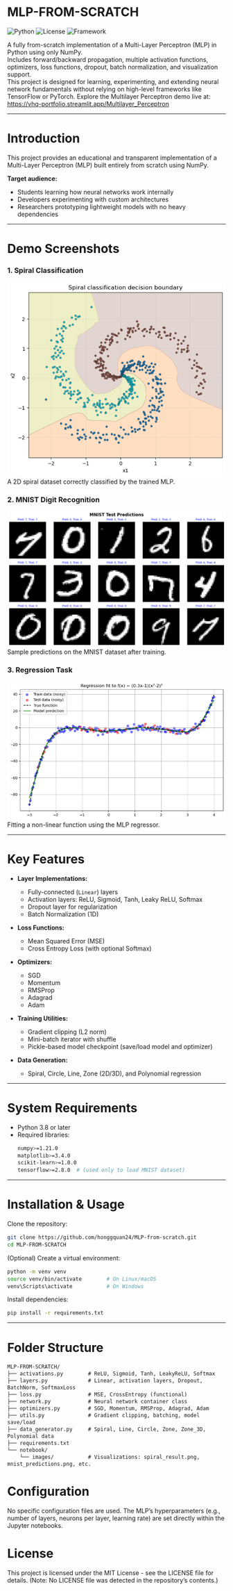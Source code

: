 # MLP-FROM-SCRATCH

![Python](https://img.shields.io/badge/Python-3.8%2B-blue)
![License](https://img.shields.io/badge/license-MIT-green)
![Framework](https://img.shields.io/badge/Framework-NumPy-orange)

A fully from-scratch implementation of a Multi-Layer Perceptron (MLP) in Python using only NumPy.  
Includes forward/backward propagation, multiple activation functions, optimizers, loss functions, dropout, batch normalization, and visualization support.  
This project is designed for learning, experimenting, and extending neural network fundamentals without relying on high-level frameworks like TensorFlow or PyTorch.
Explore the Multilayer Perceptron demo live at: https://vhq-portfolio.streamlit.app/Multilayer_Perceptron 

---

# Introduction

This project provides an educational and transparent implementation of a Multi-Layer Perceptron (MLP) built entirely from scratch using NumPy.

**Target audience:**
- Students learning how neural networks work internally
- Developers experimenting with custom architectures
- Researchers prototyping lightweight models with no heavy dependencies

---

# Demo Screenshots

### 1. Spiral Classification  
![Spiral Classification](notebook/images/spiral_result.png)  
A 2D spiral dataset correctly classified by the trained MLP.

### 2. MNIST Digit Recognition  
![MNIST Results](notebook/images/mnist_predictions.png)  
Sample predictions on the MNIST dataset after training.

### 3. Regression Task  
![Regression Fit](notebook/images/regression_result.png)  
Fitting a non-linear function using the MLP regressor.

---

# Key Features

- **Layer Implementations:**
  - Fully-connected (`Linear`) layers
  - Activation layers: ReLU, Sigmoid, Tanh, Leaky ReLU, Softmax
  - Dropout layer for regularization
  - Batch Normalization (1D)

- **Loss Functions:**
  - Mean Squared Error (MSE)
  - Cross Entropy Loss (with optional Softmax)

- **Optimizers:**
  - SGD
  - Momentum
  - RMSProp
  - Adagrad
  - Adam

- **Training Utilities:**
  - Gradient clipping (L2 norm)
  - Mini-batch iterator with shuffle
  - Pickle-based model checkpoint (save/load model and optimizer)

- **Data Generation:**
  - Spiral, Circle, Line, Zone (2D/3D), and Polynomial regression

---

# System Requirements

- Python 3.8 or later  
- Required libraries:
  ```bash
  numpy>=1.21.0
  matplotlib>=3.4.0
  scikit-learn>=1.0.0
  tensorflow>=2.8.0  # (used only to load MNIST dataset)
  ```
---

# Installation & Usage

Clone the repository:

```bash
git clone https://github.com/honggquan24/MLP-from-scratch.git
cd MLP-FROM-SCRATCH
```

(Optional) Create a virtual environment:

```bash
python -m venv venv
source venv/bin/activate        # On Linux/macOS
venv\Scripts\activate           # On Windows
```

Install dependencies:

```bash
pip install -r requirements.txt
```

---

# Folder Structure

```
MLP-FROM-SCRATCH/
├── activations.py        # ReLU, Sigmoid, Tanh, LeakyReLU, Softmax
├── layers.py             # Linear, activation layers, Dropout, BatchNorm, SoftmaxLoss
├── loss.py               # MSE, CrossEntropy (functional)
├── network.py            # Neural network container class
├── optimizers.py         # SGD, Momentum, RMSProp, Adagrad, Adam
├── utils.py              # Gradient clipping, batching, model save/load
├── data_generator.py     # Spiral, Line, Circle, Zone, Zone_3D, Polynomial data
├── requirements.txt
└── notebook/
    └── images/           # Visualizations: spiral_result.png, mnist_predictions.png, etc.
```

# Configuration
No specific configuration files are used. The MLP’s hyperparameters (e.g., number of layers, neurons per layer, learning rate) are set directly within the Jupyter notebooks.

# License
This project is licensed under the MIT License - see the LICENSE file for details. (Note: No LICENSE file was detected in the repository’s contents.)

